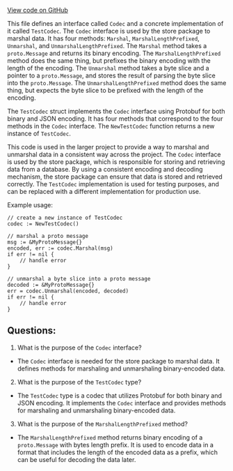 [View code on GitHub](https://github.com/cosmos/cosmos-sdk.git/store/types/codec.go)

This file defines an interface called `Codec` and a concrete implementation of it called `TestCodec`. The `Codec` interface is used by the store package to marshal data. It has four methods: `Marshal`, `MarshalLengthPrefixed`, `Unmarshal`, and `UnmarshalLengthPrefixed`. The `Marshal` method takes a `proto.Message` and returns its binary encoding. The `MarshalLengthPrefixed` method does the same thing, but prefixes the binary encoding with the length of the encoding. The `Unmarshal` method takes a byte slice and a pointer to a `proto.Message`, and stores the result of parsing the byte slice into the `proto.Message`. The `UnmarshalLengthPrefixed` method does the same thing, but expects the byte slice to be prefixed with the length of the encoding.

The `TestCodec` struct implements the `Codec` interface using Protobuf for both binary and JSON encoding. It has four methods that correspond to the four methods in the `Codec` interface. The `NewTestCodec` function returns a new instance of `TestCodec`.

This code is used in the larger project to provide a way to marshal and unmarshal data in a consistent way across the project. The `Codec` interface is used by the store package, which is responsible for storing and retrieving data from a database. By using a consistent encoding and decoding mechanism, the store package can ensure that data is stored and retrieved correctly. The `TestCodec` implementation is used for testing purposes, and can be replaced with a different implementation for production use.

Example usage:

```
// create a new instance of TestCodec
codec := NewTestCodec()

// marshal a proto message
msg := &MyProtoMessage{}
encoded, err := codec.Marshal(msg)
if err != nil {
    // handle error
}

// unmarshal a byte slice into a proto message
decoded := &MyProtoMessage{}
err = codec.Unmarshal(encoded, decoded)
if err != nil {
    // handle error
}
```
## Questions: 
 1. What is the purpose of the `Codec` interface?
- The `Codec` interface is needed for the store package to marshal data. It defines methods for marshaling and unmarshaling binary-encoded data.

2. What is the purpose of the `TestCodec` type?
- The `TestCodec` type is a codec that utilizes Protobuf for both binary and JSON encoding. It implements the `Codec` interface and provides methods for marshaling and unmarshaling binary-encoded data.

3. What is the purpose of the `MarshalLengthPrefixed` method?
- The `MarshalLengthPrefixed` method returns binary encoding of a `proto.Message` with bytes length prefix. It is used to encode data in a format that includes the length of the encoded data as a prefix, which can be useful for decoding the data later.